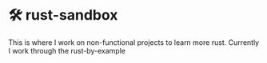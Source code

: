 # 🛠 rust-sandbox

This is where I work on non-functional projects to learn more rust. Currently I work through the rust-by-example 

